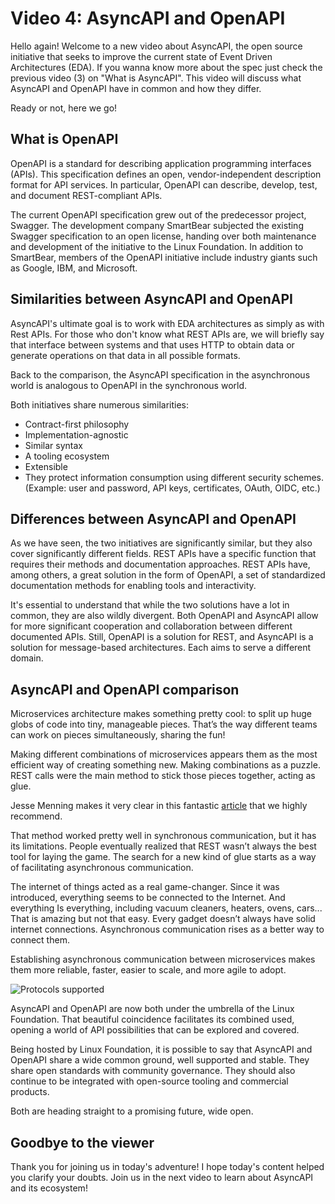 # Video 4: AsyncAPI and OpenAPI

Hello again! Welcome to a new video about AsyncAPI, the open source initiative that seeks to improve the current state of Event Driven Architectures (EDA). If you wanna know more about the spec just check the previous video (3) on "What is AsyncAPI". This video will discuss what AsyncAPI and OpenAPI have in common and how they differ. 

Ready or not, here we go! 

## What is OpenAPI

OpenAPI is a standard for describing application programming interfaces (APIs). This specification defines an open, vendor-independent description format for API services. In particular, OpenAPI can describe, develop, test, and document REST-compliant APIs.

The current OpenAPI specification grew out of the predecessor project, Swagger. The development company SmartBear subjected the existing Swagger specification to an open license, handing over both maintenance and development of the initiative to the Linux Foundation. In addition to SmartBear, members of the OpenAPI initiative include industry giants such as Google, IBM, and Microsoft.

## Similarities between AsyncAPI and OpenAPI

AsyncAPI's ultimate goal is to work with EDA architectures as simply as with Rest APIs. For those who don't know what REST APIs are, we will briefly say that interface between systems and that uses HTTP to obtain data or generate operations on that data in all possible formats.

Back to the comparison, the AsyncAPI specification in the asynchronous world is analogous to OpenAPI in the synchronous world. 

Both initiatives share numerous similarities:

- Contract-first philosophy
- Implementation-agnostic
- Similar syntax
- A tooling ecosystem 
- Extensible
- They protect information consumption using different security schemes. (Example: user and password, API keys, certificates, OAuth, OIDC, etc.)

## Differences between AsyncAPI and OpenAPI

As we have seen, the two initiatives are significantly similar, but they also cover significantly different fields. REST APIs have a specific function that requires their methods and documentation approaches. REST APIs have, among others, a great solution in the form of OpenAPI, a set of standardized documentation methods for enabling tools and interactivity.
 
It's essential to understand that while the two solutions have a lot in common, they are also wildly divergent. Both OpenAPI and AsyncAPI allow for more significant cooperation and collaboration between different documented APIs. Still, OpenAPI is a solution for REST, and AsyncAPI is a solution for message-based architectures. Each aims to serve a different domain.

## AsyncAPI and OpenAPI comparison

Microservices architecture makes something pretty cool: to split up huge globs of code into tiny, manageable pieces. That’s the way different teams can work on pieces simultaneously, sharing the fun!

Making different combinations of microservices appears them as the most efficient way of creating something new. Making combinations as a puzzle. REST calls were the main method to stick those pieces together, acting as glue.

Jesse Menning makes it very clear in this fantastic [article](https://www.asyncapi.com/blog/openapi-vs-asyncapi-burning-questions) that we highly recommend.

That method worked pretty well in synchronous communication, but it has its limitations. People eventually realized that REST wasn’t always the best tool for laying the game. The search for a new kind of glue starts as a way of facilitating asynchronous communication.

The internet of things acted as a real game-changer. Since it was introduced, everything seems to be connected to the Internet. And everything Is everything, including vacuum cleaners, heaters, ovens, cars... That is amazing but not that easy. Every gadget doesn’t always have solid internet connections. Asynchronous communication rises as a better way to connect them.

Establishing asynchronous communication between microservices makes them more reliable, faster, easier to scale, and more agile to adopt.

![Protocols supported](https://user-images.githubusercontent.com/77982319/165746023-ed78afbc-598b-4401-843e-6ac851d30303.jpg)

AsyncAPI and OpenAPI are now both under the umbrella of the Linux Foundation. That beautiful coincidence facilitates its combined used, opening a world of API possibilities that can be explored and covered. 

Being hosted by Linux Foundation, it is possible to say that AsyncAPI and OpenAPI share a wide common ground, well supported and stable. They share open standards with community governance. They should also continue to be integrated with open-source tooling and commercial products.

Both are heading straight to a promising future, wide open.

 ## Goodbye to the viewer
 
Thank you for joining us in today's adventure! I hope today's content helped you clarify your doubts. Join us in the next video to learn about AsyncAPI and its ecosystem!
